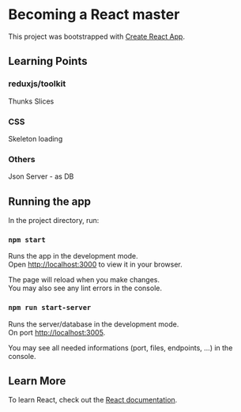 # Becoming a React master

This project was bootstrapped with [Create React App](https://github.com/facebook/create-react-app).

## Learning Points

### reduxjs/toolkit

Thunks
Slices

### CSS

Skeleton loading

### Others

Json Server - as DB

## Running the app

In the project directory, run:

### `npm start`

Runs the app in the development mode.\
Open [http://localhost:3000](http://localhost:3000) to view it in your browser.

The page will reload when you make changes.\
You may also see any lint errors in the console.

### `npm run start-server`

Runs the server/database in the development mode.\
On port [http://localhost:3005](http://localhost:3005).

You may see all needed informations (port, files, endpoints, ...) in the console.

## Learn More

To learn React, check out the [React documentation](https://reactjs.org/).
